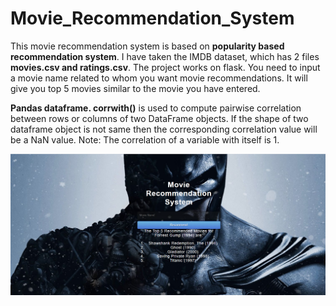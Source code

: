 # Movie_Recommendation_System

This movie recommendation system is based on **popularity based recommendation system**. I have taken the IMDB dataset, which has 2 files **movies.csv and ratings.csv**. The project works on flask. You need to input a movie name related to whom you want movie recommendations. It will give you top 5 movies similar to the movie you have entered. 

**Pandas dataframe. corrwith()** is used to compute pairwise correlation between rows or columns of two DataFrame objects. If the shape of two dataframe object is not same then the corresponding correlation value will be a NaN value. Note: The correlation of a variable with itself is 1.

 ![](images/image.png)

